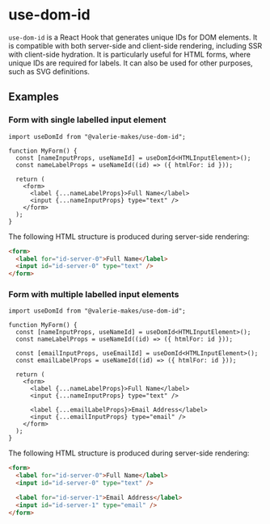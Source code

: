 # use-dom-id

`use-dom-id` is a React Hook that generates unique IDs for DOM elements. It is compatible with both server-side and client-side rendering, including SSR with client-side hydration. It is particularly useful for HTML forms, where unique IDs are required for labels. It can also be used for other purposes, such as SVG definitions.

## Examples

### Form with single labelled input element

```tsx
import useDomId from "@valerie-makes/use-dom-id";

function MyForm() {
  const [nameInputProps, useNameId] = useDomId<HTMLInputElement>();
  const nameLabelProps = useNameId((id) => ({ htmlFor: id }));

  return (
    <form>
      <label {...nameLabelProps}>Full Name</label>
      <input {...nameInputProps} type="text" />
    </form>
  );
}
```

The following HTML structure is produced during server-side rendering:

```html
<form>
  <label for="id-server-0">Full Name</label>
  <input id="id-server-0" type="text" />
</form>
```

### Form with multiple labelled input elements

```tsx
import useDomId from "@valerie-makes/use-dom-id";

function MyForm() {
  const [nameInputProps, useNameId] = useDomId<HTMLInputElement>();
  const nameLabelProps = useNameId((id) => ({ htmlFor: id }));

  const [emailInputProps, useEmailId] = useDomId<HTMLInputElement>();
  const emailLabelProps = useNameId((id) => ({ htmlFor: id }));

  return (
    <form>
      <label {...nameLabelProps}>Full Name</label>
      <input {...nameInputProps} type="text" />

      <label {...emailLabelProps}>Email Address</label>
      <input {...emailInputProps} type="email" />
    </form>
  );
}
```

The following HTML structure is produced during server-side rendering:

```html
<form>
  <label for="id-server-0">Full Name</label>
  <input id="id-server-0" type="text" />

  <label for="id-server-1">Email Address</label>
  <input id="id-server-1" type="email" />
</form>
```
